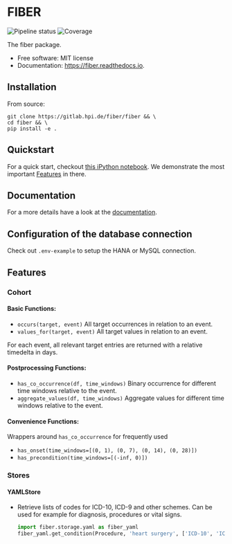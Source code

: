 # FIBER
![Pipeline status](https://gitlab.hpi.de/fiber/fiber/badges/master/pipeline.svg)
![Coverage](https://gitlab.hpi.de/fiber/fiber/badges/master/coverage.svg)

The fiber package.


* Free software: MIT license
* Documentation: https://fiber.readthedocs.io.

## Installation

From source:

```
git clone https://gitlab.hpi.de/fiber/fiber && \
cd fiber && \
pip install -e .
```

## Quickstart

For a quick start, checkout [this iPython notebook](/notebooks/heart-surgery-demo.ipynb). We demonstrate the most important [Features](#features) in there.

## Documentation

For a more details have a look at the [documentation](/docs/readme.md).

## Configuration of the database connection

Check out `.env-example` to setup the HANA or MySQL connection.

## Features

### Cohort

#### Basic Functions:

- `occurs(target, event)`
        All target occurrences in relation to an event.
- `values_for(target, event)`
        All target values in relation to an event.

For each event, all relevant target entries are returned with a relative timedelta in days.

#### Postprocessing Functions:

- `has_co_occurrence(df, time_windows)`
        Binary occurrence for different time windows relative to the event.
- `aggregate_values(df, time_windows)`
        Aggregate values for different time windows relative to the event.

#### Convenience Functions:

Wrappers around `has_co_occurrence` for frequently used

- `has_onset(time_windows=[(0, 1), (0, 7), (0, 14), (0, 28)])`
- `has_precondition(time_windows=[(-inf, 0)])`

### Stores

#### YAMLStore

* Retrieve lists of codes for ICD-10, ICD-9 and other schemes. Can be used for example for diagnosis, procedures or vital signs.
    ```python
    import fiber.storage.yaml as fiber_yaml
    fiber_yaml.get_condition(Procedure, 'heart surgery', ['ICD-10', 'ICD-9'])
    ```
